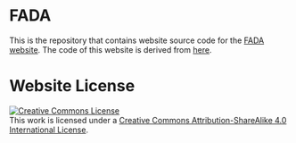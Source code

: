 # FADA

This is the repository that contains website source code for the [FADA website](https://fadavatar.github.io). The code of this website is derived from [here](https://github.com/vasavatar/VASA-1).

<!-- Paper is under review, do not distribute. -->

# Website License
<a rel="license" href="http://creativecommons.org/licenses/by-sa/4.0/"><img alt="Creative Commons License" style="border-width:0" src="https://i.creativecommons.org/l/by-sa/4.0/88x31.png" /></a><br />This work is licensed under a <a rel="license" href="http://creativecommons.org/licenses/by-sa/4.0/">Creative Commons Attribution-ShareAlike 4.0 International License</a>.
